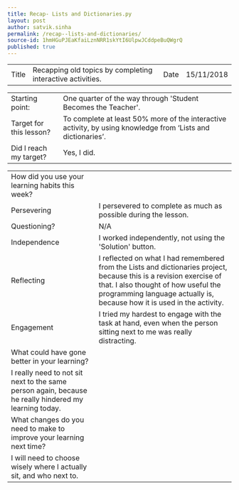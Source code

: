 ```yaml
---
title: Recap- Lists and Dictionaries.py
layout: post
author: satvik.sinha
permalink: /recap--lists-and-dictionaries/
source-id: 1hmHGuPJEaKfaiLznNRR1skYtI6UlpwJCddpeBuQWgrQ
published: true
---
```

<table>
  <tr>
    <td class="title">Title</td>
    <td>Recapping old topics by completing interactive activities.</td>
    <td class="title">Date</td>
    <td>15/11/2018</td>
  </tr>
</table>


<table>
  <tr>
    <td class="title">Starting point:</td>
    <td>One quarter of the way through 'Student Becomes the Teacher'.</td>
  </tr>
  <tr>
    <td class="title">Target for this lesson?</td>
    <td>To complete at least 50% more of the interactive activity, by using knowledge from ‘Lists and dictionaries’.</td>
  </tr>
  <tr>
    <td class="title">Did I reach my target? </td>
    <td>Yes, I did.</td>
  </tr>
</table>


<table>
  <tr>
    <td class="title">How did you use your learning habits this week?</td>
  </tr>
  <tr>
    <td class="title">Persevering</td>
    <td>I persevered to complete as much as possible during the lesson.</td>
  </tr>
  <tr>
    <td class="title">Questioning?</td>
    <td>N/A</td>
  </tr>
  <tr>
    <td class="title">Independence</td>
    <td>I worked independently, not using the 'Solution' button.</td>
  </tr>
  <tr>
    <td class="title">Reflecting</td>
    <td>I reflected on what I had remembered from the Lists and dictionaries project, because this is a revision exercise of that. I also thought of how useful the programming language actually is, because how it is used in the activity.</td>
  </tr>
  <tr>
    <td class="title">Engagement</td>
    <td>I tried my hardest to engage with the task at hand, even when the person sitting next to me was really distracting.</td>
  </tr>
  <tr>
    <td class="title">What could have gone better in your learning?</td>
  </tr>
  <tr>
    <td>I really need to not sit next to the same person again, because he really hindered my learning today.</td>
  </tr>
  <tr>
    <td class="title">What changes do you need to make to improve your learning next time?</td>
  </tr>
  <tr>
    <td>I will need to choose wisely where I actually sit, and who next to.</td>
  </tr>
</table>


